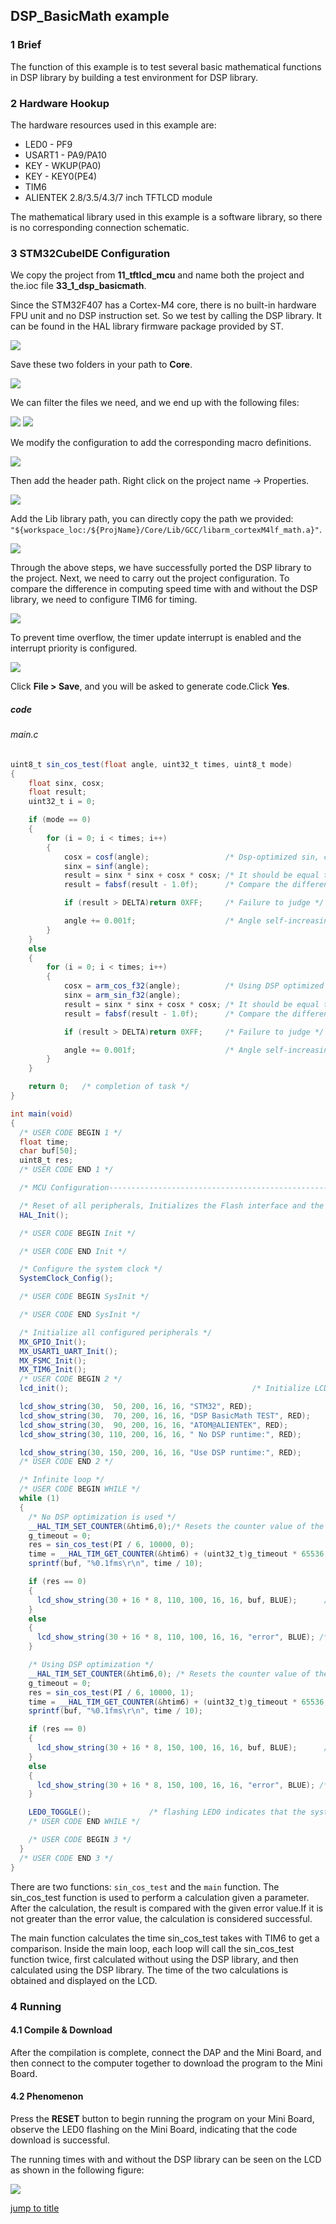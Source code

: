 ## DSP_BasicMath example<a name="brief"></a>


### 1 Brief
The function of this example is to test several basic mathematical functions in DSP library by building a test environment for DSP library.
### 2 Hardware Hookup
The hardware resources used in this example are:
+ LED0 - PF9
+ USART1 - PA9/PA10
+ KEY - WKUP(PA0)
+ KEY - KEY0(PE4)
+ TIM6
+ ALIENTEK  2.8/3.5/4.3/7 inch TFTLCD module

The mathematical library used in this example is a software library, so there is no corresponding connection schematic.

### 3 STM32CubeIDE Configuration

We copy the project from  **11_tftlcd_mcu** and name both the project and the.ioc file **33_1_dsp_basicmath**. 

Since the STM32F407 has a Cortex-M4 core, there is no built-in hardware FPU unit and no DSP instruction set. So we test by calling the DSP library. It can be found in the HAL library firmware package provided by ST.

<img src="../../1_docs/3_figures/33_1_dsp_basicmath/01_dsp.png">

Save these two folders in your path to **Core**.

<img src="../../1_docs/3_figures/33_1_dsp_basicmath/02_file.png">

We can filter the files we need, and we end up with the following files:

<img src="../../1_docs/3_figures/33_1_dsp_basicmath/03.png">


<img src="../../1_docs/3_figures/33_1_dsp_basicmath/04.png">

We modify the configuration to add the corresponding macro definitions.

<img src="../../1_docs/3_figures/33_1_dsp_basicmath/05.png">

Then add the header path. Right click on the project name -> Properties.

<img src="../../1_docs/3_figures/33_1_dsp_basicmath/06.png">

Add the Lib library path, you can directly copy the path we provided: ``"${workspace_loc:/${ProjName}/Core/Lib/GCC/libarm_cortexM4lf_math.a}"``.

<img src="../../1_docs/3_figures/33_1_dsp_basicmath/07.png">

Through the above steps, we have successfully ported the DSP library to the project. Next, we need to carry out the project configuration. To compare the difference in computing speed time with and without the DSP library, we need to configure TIM6 for timing.

<img src="../../1_docs/3_figures/33_1_dsp_basicmath/08.png">

To prevent time overflow, the timer update interrupt is enabled and the interrupt priority is configured.

<img src="../../1_docs/3_figures/33_1_dsp_basicmath/09.png">

Click **File > Save**, and you will be asked to generate code.Click **Yes**.


##### code

###### main.c
```c#
uint8_t sin_cos_test(float angle, uint32_t times, uint8_t mode)
{
    float sinx, cosx;
    float result;
    uint32_t i = 0;

    if (mode == 0)
    {
        for (i = 0; i < times; i++)
        {
            cosx = cosf(angle);                 /* Dsp-optimized sin, cos functions are not used */
            sinx = sinf(angle);
            result = sinx * sinx + cosx * cosx; /* It should be equal to 1 */
            result = fabsf(result - 1.0f);      /* Compare the difference with 1 */

            if (result > DELTA)return 0XFF;     /* Failure to judge */

            angle += 0.001f;                    /* Angle self-increasing */
        }
    }
    else
    {
        for (i = 0; i < times; i++)
        {
            cosx = arm_cos_f32(angle);          /* Using DSP optimized sin, cos functions */
            sinx = arm_sin_f32(angle);
            result = sinx * sinx + cosx * cosx; /* It should be equal to 1 */
            result = fabsf(result - 1.0f);      /* Compare the difference with 1 */

            if (result > DELTA)return 0XFF;     /* Failure to judge */

            angle += 0.001f;                    /* Angle self-increasing */
        }
    }

    return 0;   /* completion of task */
}

int main(void)
{
  /* USER CODE BEGIN 1 */
  float time;
  char buf[50];
  uint8_t res;
  /* USER CODE END 1 */

  /* MCU Configuration--------------------------------------------------------*/

  /* Reset of all peripherals, Initializes the Flash interface and the Systick. */
  HAL_Init();

  /* USER CODE BEGIN Init */

  /* USER CODE END Init */

  /* Configure the system clock */
  SystemClock_Config();

  /* USER CODE BEGIN SysInit */

  /* USER CODE END SysInit */

  /* Initialize all configured peripherals */
  MX_GPIO_Init();
  MX_USART1_UART_Init();
  MX_FSMC_Init();
  MX_TIM6_Init();
  /* USER CODE BEGIN 2 */
  lcd_init();                                         /* Initialize LCD */

  lcd_show_string(30,  50, 200, 16, 16, "STM32", RED);
  lcd_show_string(30,  70, 200, 16, 16, "DSP BasicMath TEST", RED);
  lcd_show_string(30,  90, 200, 16, 16, "ATOM@ALIENTEK", RED);
  lcd_show_string(30, 110, 200, 16, 16, " No DSP runtime:", RED);

  lcd_show_string(30, 150, 200, 16, 16, "Use DSP runtime:", RED);
  /* USER CODE END 2 */

  /* Infinite loop */
  /* USER CODE BEGIN WHILE */
  while (1)
  {
    /* No DSP optimization is used */
    __HAL_TIM_SET_COUNTER(&htim6,0);/* Resets the counter value of the TIM6 timer */
    g_timeout = 0;
    res = sin_cos_test(PI / 6, 10000, 0);
    time = __HAL_TIM_GET_COUNTER(&htim6) + (uint32_t)g_timeout * 65536;
    sprintf(buf, "%0.1fms\r\n", time / 10);

    if (res == 0)
    {
      lcd_show_string(30 + 16 * 8, 110, 100, 16, 16, buf, BLUE);      /* Displaying the running time */
    }
    else
    {
      lcd_show_string(30 + 16 * 8, 110, 100, 16, 16, "error", BLUE); /* Displays the current running status */
    }

    /* Using DSP optimization */
    __HAL_TIM_SET_COUNTER(&htim6,0); /* Resets the counter value of the TIM6 timer */
    g_timeout = 0;
    res = sin_cos_test(PI / 6, 10000, 1);
    time = __HAL_TIM_GET_COUNTER(&htim6) + (uint32_t)g_timeout * 65536;
    sprintf(buf, "%0.1fms\r\n", time / 10);

    if (res == 0)
    {
      lcd_show_string(30 + 16 * 8, 150, 100, 16, 16, buf, BLUE);      /* Displaying the running time */
    }
    else
    {
      lcd_show_string(30 + 16 * 8, 150, 100, 16, 16, "error", BLUE); /* display errors */
    }

    LED0_TOGGLE();             /* flashing LED0 indicates that the system is running */
    /* USER CODE END WHILE */

    /* USER CODE BEGIN 3 */
  }
  /* USER CODE END 3 */
}
```
There are two functions: ``sin_cos_test`` and the ``main`` function. The sin_cos_test function is used to perform a calculation given a parameter. After the calculation, the result is compared with the given error value.If it is not greater than the error value, the calculation is considered successful.

The main function calculates the time sin_cos_test takes with TIM6 to get a comparison. Inside the main loop, each loop will call the sin_cos_test function twice, first calculated without using the DSP library, and then calculated using the DSP library. The time of the two calculations is obtained and displayed on the LCD.

### 4 Running
#### 4.1 Compile & Download
After the compilation is complete, connect the DAP and the Mini Board, and then connect to the computer together to download the program to the Mini Board.
#### 4.2 Phenomenon
Press the **RESET** button to begin running the program on your Mini Board, observe the LED0 flashing on the Mini Board, indicating that the code download is successful. 

The running times with and without the DSP library can be seen on the LCD as shown in the following figure:

<img src="../../1_docs/3_figures/33_1_dsp_basicmath/10.png">

[jump to title](#brief)
